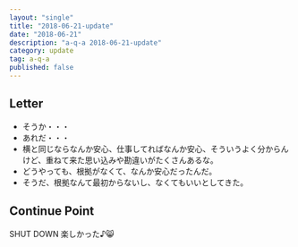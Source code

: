 ```yaml
---
layout: "single"
title: "2018-06-21-update"
date: "2018-06-21"
description: "a-q-a 2018-06-21-update"
category: update
tag: a-q-a
published: false
---
```


## Letter
- そうか・・・
- あれだ・・・
- 横と同じならなんか安心、仕事してればなんか安心、そういうよく分からんけど、重ねて来た思い込みや勘違いがたくさんあるな。
- どうやっても、根拠がなくて、なんか安心だったんだ。
- そうだ、根拠なんて最初からないし、なくてもいいとしてきた。

## Continue Point

SHUT DOWN
楽しかった♪:smile_cat:
